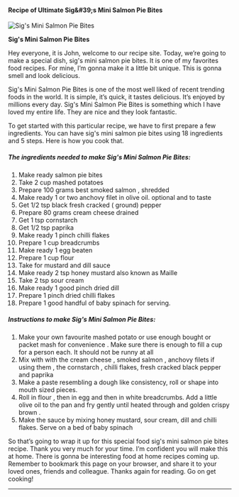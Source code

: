             

#### Recipe of Ultimate Sig&amp;#39;s Mini Salmon Pie Bites

![Sig's  Mini Salmon Pie Bites](https://img-global.cpcdn.com/recipes/4845826478178304/751x532cq70/sigs-mini-salmon-pie-bites-recipe-main-photo.jpg)

**Sig's Mini Salmon Pie Bites**

Hey everyone, it is John, welcome to our recipe site. Today, we’re going to make a special dish, sig's mini salmon pie bites. It is one of my favorites food recipes. For mine, I’m gonna make it a little bit unique. This is gonna smell and look delicious.

Sig's Mini Salmon Pie Bites is one of the most well liked of recent trending foods in the world. It is simple, it’s quick, it tastes delicious. It’s enjoyed by millions every day. Sig's Mini Salmon Pie Bites is something which I have loved my entire life. They are nice and they look fantastic.

To get started with this particular recipe, we have to first prepare a few ingredients. You can have sig's mini salmon pie bites using 18 ingredients and 5 steps. Here is how you cook that.

##### The ingredients needed to make Sig's Mini Salmon Pie Bites:

1.  Make ready salmon pie bites
2.  Take 2 cup mashed potatoes
3.  Prepare 100 grams best smoked salmon , shredded
4.  Make ready 1 or two anchovy filet in olive oil. optional and to taste
5.  Get 1/2 tsp black fresh cracked ( ground) pepper
6.  Prepare 80 grams cream cheese drained
7.  Get 1 tsp cornstarch
8.  Get 1/2 tsp paprika
9.  Make ready 1 pinch chilli flakes
10.  Prepare 1 cup breadcrumbs
11.  Make ready 1 egg beaten
12.  Prepare 1 cup flour
13.  Take for mustard and dill sauce
14.  Make ready 2 tsp honey mustard also known as Maille
15.  Take 2 tsp sour cream
16.  Make ready 1 good pinch dried dill
17.  Prepare 1 pinch dried chilli flakes
18.  Prepare 1 good handful of baby spinach for serving.

##### Instructions to make Sig's Mini Salmon Pie Bites:

1.  Make your own favourite mashed potato or use enough bought or packet mash for convenience . Make sure there is enough to fill a cup for a person each. It should not be runny at all
2.  Mix with with the cream cheese , smoked salmon , anchovy filets if using them , the cornstarch , chilli flakes, fresh cracked black pepper and paprika
3.  Make a paste resembling a dough like consistency, roll or shape into mouth sized pieces.
4.  Roll in flour , then in egg and then in white breadcrumbs. Add a little olive oil to the pan and fry gently until heated through and golden crispy brown .
5.  Make the sauce by mixing honey mustard, sour cream, dill and chilli flakes. Serve on a bed of baby spinach

So that’s going to wrap it up for this special food sig's mini salmon pie bites recipe. Thank you very much for your time. I’m confident you will make this at home. There is gonna be interesting food at home recipes coming up. Remember to bookmark this page on your browser, and share it to your loved ones, friends and colleague. Thanks again for reading. Go on get cooking!

* * *
